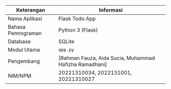 | Keterangan         | Informasi        |
| ------------------ | ---------------- |
| Nama Aplikasi      | Flask Todo App   |
| Bahasa Pemrograman | Python 3 (Flask) |
| Database           | SQLite           |
| Modul Utama        | `app.py`         |
| Pengembang         | \[Rahman Fauza, Aida Sucia, Muhammad Hafizha Ramadhani]   |
| NIM/NPM            | 20221310034, 2022131001, 20221310027      |

